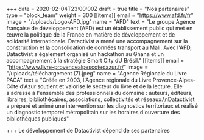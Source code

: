 +++
date = 2020-02-04T23:00:00Z
draft = true
title = "Nos partenaires"
type = "block_team"
weight = 300
[[items]]
email = "https://www.afd.fr/fr"
image = "/uploads/Logo-AFD.jpg"
name = "AFD"
text = "Le groupe Agence française de développement (AFD) est un établissement public qui met en œuvre la politique de la France en matière de développement et de solidarité internationale. Datactivist a mené une accompagnement sur la construction et la consolidation de données transport au Mali. Avec l'AFD, Datactivist a également organisé un hackathon au Ghana et un accompagnement à la stratégie Smart City dU Brésil."
[[items]]
email = "https://www.livre-provencealpescotedazur.fr/"
image = "/uploads/téléchargement (7).jpeg"
name = "Agence Régionale du Livre PACA"
text = "Créée en 2003, l'Agence régionale du Livre Provence-Alpes-Côte d'Azur soutient et valorise le secteur du livre et de la lecture. Elle s'adresse à l'ensemble des professionnels du domaine : auteurs, éditeurs, libraires, bibliothécaires, associations, collectivités et réseaux.\nDatactivist a préparé et animé une intervention sur les diagnostics territoriaux et réalisé un diagnostic temporel métropolitain sur les horaires d'ouverture des bibliothèques publiques"

+++
Le développement de Datactivist dépend de ses partenaires